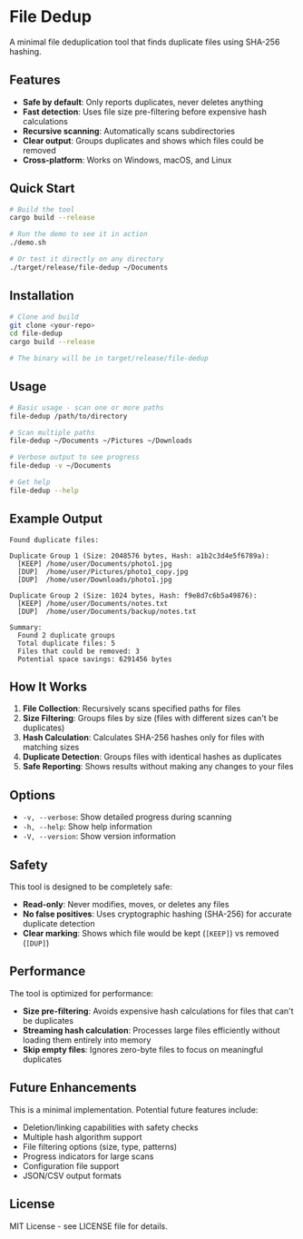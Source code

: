 # File Dedup

A minimal file deduplication tool that finds duplicate files using SHA-256 hashing.

## Features

- **Safe by default**: Only reports duplicates, never deletes anything
- **Fast detection**: Uses file size pre-filtering before expensive hash calculations
- **Recursive scanning**: Automatically scans subdirectories
- **Clear output**: Groups duplicates and shows which files could be removed
- **Cross-platform**: Works on Windows, macOS, and Linux

## Quick Start

```bash
# Build the tool
cargo build --release

# Run the demo to see it in action
./demo.sh

# Or test it directly on any directory
./target/release/file-dedup ~/Documents
```

## Installation

```bash
# Clone and build
git clone <your-repo>
cd file-dedup
cargo build --release

# The binary will be in target/release/file-dedup
```

## Usage

```bash
# Basic usage - scan one or more paths
file-dedup /path/to/directory

# Scan multiple paths
file-dedup ~/Documents ~/Pictures ~/Downloads

# Verbose output to see progress
file-dedup -v ~/Documents

# Get help
file-dedup --help
```

## Example Output

```
Found duplicate files:

Duplicate Group 1 (Size: 2048576 bytes, Hash: a1b2c3d4e5f6789a):
  [KEEP] /home/user/Documents/photo1.jpg
  [DUP]  /home/user/Pictures/photo1_copy.jpg
  [DUP]  /home/user/Downloads/photo1.jpg

Duplicate Group 2 (Size: 1024 bytes, Hash: f9e8d7c6b5a49876):
  [KEEP] /home/user/Documents/notes.txt
  [DUP]  /home/user/Documents/backup/notes.txt

Summary:
  Found 2 duplicate groups
  Total duplicate files: 5
  Files that could be removed: 3
  Potential space savings: 6291456 bytes
```

## How It Works

1. **File Collection**: Recursively scans specified paths for files
2. **Size Filtering**: Groups files by size (files with different sizes can't be duplicates)
3. **Hash Calculation**: Calculates SHA-256 hashes only for files with matching sizes
4. **Duplicate Detection**: Groups files with identical hashes as duplicates
5. **Safe Reporting**: Shows results without making any changes to your files

## Options

- `-v, --verbose`: Show detailed progress during scanning
- `-h, --help`: Show help information
- `-V, --version`: Show version information

## Safety

This tool is designed to be completely safe:
- **Read-only**: Never modifies, moves, or deletes any files
- **No false positives**: Uses cryptographic hashing (SHA-256) for accurate duplicate detection
- **Clear marking**: Shows which file would be kept (`[KEEP]`) vs removed (`[DUP]`)

## Performance

The tool is optimized for performance:
- **Size pre-filtering**: Avoids expensive hash calculations for files that can't be duplicates
- **Streaming hash calculation**: Processes large files efficiently without loading them entirely into memory
- **Skip empty files**: Ignores zero-byte files to focus on meaningful duplicates

## Future Enhancements

This is a minimal implementation. Potential future features include:
- Deletion/linking capabilities with safety checks
- Multiple hash algorithm support
- File filtering options (size, type, patterns)
- Progress indicators for large scans
- Configuration file support
- JSON/CSV output formats

## License

MIT License - see LICENSE file for details.
